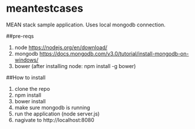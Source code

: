 # meantestcases
MEAN stack sample application. Uses local mongodb connection.

##pre-reqs
1. node https://nodejs.org/en/download/
2. mongodb https://docs.mongodb.com/v3.0/tutorial/install-mongodb-on-windows/
3. bower (after installing node: npm install -g bower)

##How to install 
1. clone the repo
2. npm install
3. bower install
4. make sure mongodb is running 
5. run the application (node server.js) 
6. nagivate to http://localhost:8080
